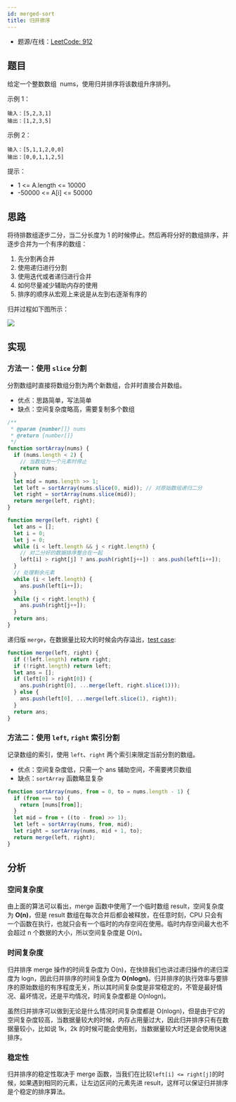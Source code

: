 ```yaml
---
id: merged-sort
title: 归并排序
---
```


- 题源/在线：[LeetCode: 912](https://leetcode-cn.com/problems/sort-an-array/)

## 题目

给定一个整数数组  nums，使用归并排序将该数组升序排列。

示例 1：

```text
输入：[5,2,3,1]
输出：[1,2,3,5]
```

示例 2：

```text
输入：[5,1,1,2,0,0]
输出：[0,0,1,1,2,5]
```

提示：

- 1 <= A.length <= 10000
- -50000 <= A[i] <= 50000

## 思路

将待排数组逐步二分，当二分长度为 1 的时候停止。然后再将分好的数组排序，并逐步合并为一个有序的数组：

1. 先分割再合并
2. 使用递归进行分割
3. 使用迭代或者递归进行合并
4. 如何尽量减少辅助内存的使用
5. 排序的顺序从宏观上来说是从左到右逐渐有序的

归并过程如下图所示：

<Img w="600" src='https://cosmos-x.oss-cn-hangzhou.aliyuncs.com/20200726204132.png'/>

## 实现

### 方法一：使用 `slice` 分割

分割数组时直接将数组分割为两个新数组，合并时直接合并数组。

- 优点：思路简单，写法简单
- 缺点：空间复杂度略高，需要复制多个数组

```js
/**
 * @param {number[]} nums
 * @return {number[]}
 */
function sortArray(nums) {
  if (nums.length < 2) {
    // 当数组为一个元素时停止
    return nums;
  }
  let mid = nums.length >> 1;
  let left = sortArray(nums.slice(0, mid)); // 对原始数组递归二分
  let right = sortArray(nums.slice(mid));
  return merge(left, right);
}

function merge(left, right) {
  let ans = [];
  let i = 0;
  let j = 0;
  while (i < left.length && j < right.length) {
    // 对二分好的数据排序整合在一起
    left[i] > right[j] ? ans.push(right[j++]) : ans.push(left[i++]);
  }
  // 处理剩余元素
  while (i < left.length) {
    ans.push(left[i++]);
  }
  while (j < right.length) {
    ans.push(right[j++]);
  }
  return ans;
}
```

递归版 `merge`，在数据量比较大的时候会内存溢出，[test case](https://leetcode-cn.com/submissions/detail/31434415/testcase/):

```js
function merge(left, right) {
  if (!left.length) return right;
  if (!right.length) return left;
  let ans = [];
  if (left[0] > right[0]) {
    ans.push(right[0], ...merge(left, right.slice(1)));
  } else {
    ans.push(left[0], ...merge(left.slice(1), right));
  }
  return ans;
}
```

### 方法二：使用 `left`, `right` 索引分割

记录数组的索引，使用 `left`、`right` 两个索引来限定当前分割的数组。

- 优点：空间复杂度低，只需一个 ans 辅助空间，不需要拷贝数组
- 缺点：`sortArray` 函数略显复杂

```js
function sortArray(nums, from = 0, to = nums.length - 1) {
  if (from === to) {
    return [nums[from]];
  }
  let mid = from + ((to - from) >> 1);
  let left = sortArray(nums, from, mid);
  let right = sortArray(nums, mid + 1, to);
  return merge(left, right);
}
```

## 分析

### 空间复杂度

由上面的算法可以看出，merge 函数中使用了一个临时数组 result，空间复杂度为 **O(n)**，但是 result 数组在每次合并后都会被释放，在任意时刻，CPU 只会有一个函数在执行，也就只会有一个临时的内存空间在使用。临时内存空间最大也不会超过 n 个数据的大小，所以空间复杂度是 O(n)。

### 时间复杂度

归并排序 merge 操作的时间复杂度为 O(n)，在快排我们也讲过递归操作的递归深度为 logn，因此归并排序的时间复杂度为 **O(nlogn)**。归并排序的执行效率与要排序的原始数组的有序程度无关，所以其时间复杂度是非常稳定的，不管是最好情况、最坏情况，还是平均情况，时间复杂度都是 O(nlogn)。

虽然归并排序可以做到无论是什么情况时间复杂度都是 O(nlogn)，但是由于它的空间复杂度较高，当数据量较大的时候，内存占用量过大，因此归并排序只有在数据量较小，比如说 1k，2k 的时候可能会使用到，当数据量较大时还是会使用快速排序。

### 稳定性

归并排序的稳定性取决于 merge 函数，当我们在比较`left[i] <= right[j]`的时候，如果遇到相同的元素，让左边区间的元素先进 result，这样可以保证归并排序是个稳定的排序算法。
